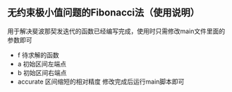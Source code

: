 ## 无约束极小值问题的Fibonacci法（使用说明）

用于解决斐波那契发迭代的函数已经编写完成，使用时只需修改main文件里面的参数即可
* f 待求解的函数
* a 初始区间左端点
* b 初始区间右端点
* accurate 区间缩短的相对精度
修改完成后运行main脚本即可
